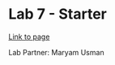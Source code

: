 # Lab 7 - Starter

[Link to page](https://kristinebu.github.io/Lab7_Starter/)

Lab Partner: Maryam Usman